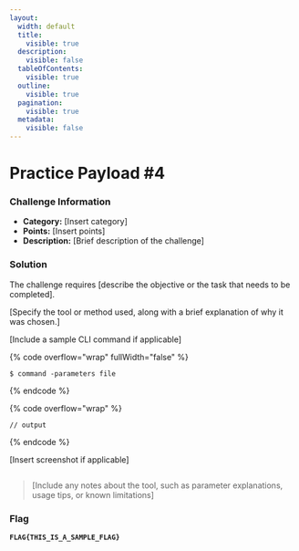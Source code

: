 ```yaml
---
layout:
  width: default
  title:
    visible: true
  description:
    visible: false
  tableOfContents:
    visible: true
  outline:
    visible: true
  pagination:
    visible: true
  metadata:
    visible: false
---
```


# Practice Payload #4

### Challenge Information

* **Category:** \[Insert category]
* **Points:** \[Insert points]
* **Description:** \[Brief description of the challenge]

### Solution

The challenge requires \[describe the objective or the task that needs to be completed].

\[Specify the tool or method used, along with a brief explanation of why it was chosen.]

\[Include a sample CLI command if applicable]

{% code overflow="wrap" fullWidth="false" %}
```
$ command -parameters file
```
{% endcode %}

{% code overflow="wrap" %}
```
// output
```
{% endcode %}

\[Insert screenshot if applicable]

<figure><img src="../../../../.gitbook/assets/MOSHED-2025-8-27-14-39-13.gif" alt=""><figcaption></figcaption></figure>

> \[Include any notes about the tool, such as parameter explanations, usage tips, or known limitations]

### Flag

<pre data-overflow="wrap" data-full-width="false"><code><strong>FLAG{THIS_IS_A_SAMPLE_FLAG}
</strong></code></pre>

